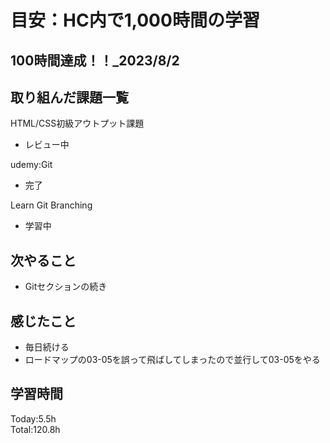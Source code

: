 # 目安：HC内で1,000時間の学習
## 100時間達成！！_2023/8/2
## 取り組んだ課題一覧
HTML/CSS初級アウトプット課題
- レビュー中

udemy:Git
- 完了

Learn Git Branching
- 学習中

## 次やること
- Gitセクションの続き
## 感じたこと
- 毎日続ける
- ロードマップの03-05を誤って飛ばしてしまったので並行して03-05をやる
## 学習時間
Today:5.5h
<br>Total:120.8h
